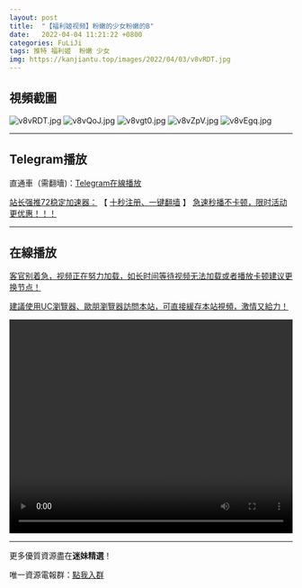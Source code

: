 ```yaml
---
layout: post
title:  "【福利姬视频】粉嫩的少女粉嫩的B"
date:   2022-04-04 11:21:22 +0800
categories: FuLiJi
tags: 推特 福利姬  粉嫩 少女
img: https://kanjiantu.top/images/2022/04/03/v8vRDT.jpg
---
```



## 視頻截圖

![v8vRDT.jpg](https://kanjiantu.top/images/2022/04/03/v8vRDT.jpg)
![v8vQoJ.jpg](https://kanjiantu.top/images/2022/04/03/v8vQoJ.jpg)
![v8vgt0.jpg](https://kanjiantu.top/images/2022/04/03/v8vgt0.jpg)
![v8vZpV.jpg](https://kanjiantu.top/images/2022/04/03/v8vZpV.jpg)
![v8vEgq.jpg](https://kanjiantu.top/images/2022/04/03/v8vEgq.jpg)

* * *
## Telegram播放

直通車（需翻墻)：[Telegram在線播放](https://t.me/mimeijingxuan/416)

<u>站长强推72稳定加速器：</u> 【 [十秒注册、一键翻墙](https://www.mimei.blog/skip/vpn.html) 】
<u>  急速秒播不卡顿，限时活动更优惠！！！</u>
* * *
## 在線播放
<u>客官别着急，视频正在努力加载，如长时间等待视频无法加载或者播放卡顿建议更换节点！</u>

<u>建議使用UC瀏覽器、歐朋瀏覽器訪問本站，可直接緩存本站視頻，激情又給力！</u>
<center><video src="https://cdn.publer.io/uploads/videos/6249ae13db2797343b24a67f/c37ddde926029887711a572800ed400d.mp4" width="100%" height="380px" controls="controls"></video></center>


* * *
更多優質資源盡在**迷妹精選**！

唯一資源電報群：[點我入群](https://t.me/mimeijingxuan)


